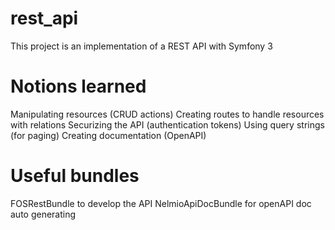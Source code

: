 rest_api
========

This project is an implementation of a REST API with Symfony 3

# Notions learned
Manipulating resources (CRUD actions)
Creating routes to handle resources with relations
Securizing the API (authentication tokens)
Using query strings (for paging)
Creating documentation (OpenAPI)

# Useful bundles
FOSRestBundle to develop the API
NelmioApiDocBundle for openAPI doc auto generating
